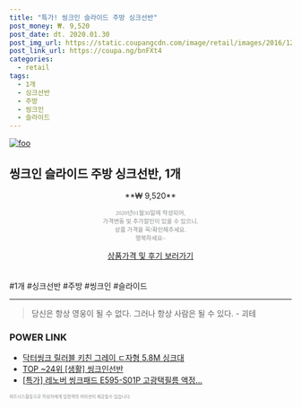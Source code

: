 ```yaml
--- 
title: "특가! 씽크인 슬라이드 주방 싱크선반" 
post_money: ₩. 9,520 
post_date: dt. 2020.01.30 
post_img_url: https://static.coupangcdn.com/image/retail/images/2016/12/15/10/8/03c98fa7-45b9-459d-b0fd-d54f42a66708.jpg 
post_link_url: https://coupa.ng/bnFXt4 
categories: 
  - retail 
tags: 
  - 1개 
  - 싱크선반 
  - 주방 
  - 씽크인 
  - 슬라이드 
--- 
```

[![foo](https://static.coupangcdn.com/image/retail/images/2016/12/15/10/8/03c98fa7-45b9-459d-b0fd-d54f42a66708.jpg)](https://coupa.ng/bnFXt4) 

## 씽크인 슬라이드 주방 싱크선반, 1개 
<p style="text-align: center;">**₩ 9,520**</p> 
<p style="text-align: center;"><span style="color: #898c8f; font-family: Georgia,Times,serif; font-size: 0.75em;">2020년01월30일에 작성되어, <br>가격변동 및 추가할인이 있을 수 있으니,<br> 상품 가격을 꼭!확인해주세요.<br>행복하세요~</span> 
</p>	 
<div markdown="0" style="text-align: center;"><a href="https://coupa.ng/bnFXt4" class="btn btn--success">상품가격 및 후기 보러가기</a></div> 
<br><br> 
  #1개 #싱크선반 #주방 #씽크인 #슬라이드 
<hr> 

> 당신은 항상 영웅이 될 수 없다. 그러나 항상 사람은 될 수 있다. - 괴테 


### POWER LINK

* <a href="https://blog.naver.com/santokki14/221786321947" target="_blank">닥터씽크 릴러블 키친 그레이 ㄷ자형 5.8M 싱크대</a>
* <a href="https://blog.naver.com/an0733/221789734207" target="_blank"> TOP ~24위 [생활] 씽크인선반</a>
* <a href="https://blog.naver.com/sakai111/221788142074" target="_blank">[특가] 레노버 씽크패드 E595-S01P 고광택필름 액정...</a>

<span style="color: #898c8f; font-family: Georgia,Times,serif; font-size: 0.55em;">파트너스활동으로 작성자에게 일정액의 커미션이 제공될수 있습니다.</span> 

